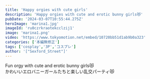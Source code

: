 ```yaml
---
title: 'Happy orgies with cute girls'
description: 'Happy orgies with cute and erotic bunny girls😻'
pubDate: '2024-03-07T10:55:44.275Z'
heroImage: 'marina1.jpg'
imageId: 'ru0czrkraotekcclzij1'
image: 'marina1.png'
video: 'https://www.tokyomotion.net/embed/10720bb51d1ab9b0a323'
categories: ['本編無修正']
tags: ['cosplay','3P','コスプレ']
author: '["Sexford_Street"]'
---
```


Fun orgy with cute and erotic bunny girls😻<br>
かわいいエロバニーガールたちと楽しい乱交パーティ😻




